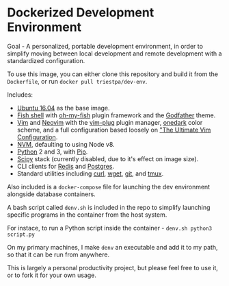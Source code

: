 # Dockerized Development Environment

Goal - A personalized, portable development environment, in order to simplify moving between local development and remote development with a standardized configuration.

To use this image, you can either clone this repository and build it from the `Dockerfile`, or run `docker pull triestpa/dev-env`. 

Includes:
- [Ubuntu 16.04](https://hub.docker.com/_/ubuntu/) as the base image.
- [Fish shell](https://fishshell.com/) with [oh-my-fish](https://github.com/oh-my-fish/oh-my-fish) plugin framework and the [Godfather](https://github.com/oh-my-fish/theme-godfather) theme.
- [Vim](http://www.vim.org/) and [Neovim](https://neovim.io/) with the [vim-plug](https://github.com/junegunn/vim-plug) plugin manager, [onedark](https://github.com/joshdick/onedark.vim) color scheme, and a full configuration based loosely on ["The Ultimate Vim Configuration](https://github.com/amix/vimrc).
- [NVM](https://github.com/creationix/nvm), defaulting to using Node v8.
- [Python](https://www.python.org/) 2 and 3, with [Pip](https://pypi.python.org/pypi/pip).
- [Scipy](https://www.scipy.org/) stack (currently disabled, due to it's effect on image size).
- CLI clients for [Redis](https://redis.io/) and [Postgres](https://www.postgresql.org/). 
- Standard utilities including [curl](https://curl.haxx.se/), [wget](https://www.gnu.org/software/wget/), [git](https://git-scm.com/), and [tmux](https://github.com/tmux/tmux).

Also included is a `docker-compose` file for launching the dev environment alongside database containers.

A bash script called `denv.sh` is included in the repo to simplify launching specific programs in the container from the host system.

For instace, to run a Python script inside the container -
`denv.sh python3 script.py`

On my primary machines, I make `denv` an executable and add it to my path, so that it can be run from anywhere.

This is largely a personal productivity project, but please feel free to use it, or to fork it for your own usage.

